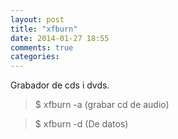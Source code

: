 ```yaml
---
layout: post
title: "xfburn"
date: 2014-01-27 18:55
comments: true
categories: 
---
```

Grabador de cds i dvds.

>$ xfburn -a (grabar cd de audio)

>$ xfburn -d (De datos)

